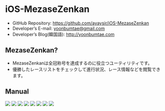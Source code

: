 # iOS-MezaseZenkan

- GitHub Repository: https://github.com/ayaysir/iOS-MezaseZenkan
- Developer’s E-mail: yoonbumtae@gmail.com
- Developer’s Blog(韓国語): http://yoonbumtae.com

## MezaseZenkan?
- MezaseZenkanは全冠称号を達成するのに役立つユーティリティです。
- 優勝したレースリストをチェックして進行状況、レース情報などを閲覧できます。

## Manual
![]("./screenshots/MezaseZenakn%20copyright.001.jpeg")
![]("./screenshots/MezaseZenakn%20copyright.002.jpeg")
![]("./screenshots/MezaseZenakn%20copyright.003.jpeg")
![]("./screenshots/MezaseZenakn%20copyright.004.jpeg")
![]("./screenshots/MezaseZenakn%20copyright.005.jpeg")
![]("./screenshots/MezaseZenakn%20copyright.006.jpeg")
![]("./screenshots/MezaseZenakn%20copyright.007.jpeg")
![]("./screenshots/MezaseZenakn%20copyright.008.jpeg")
